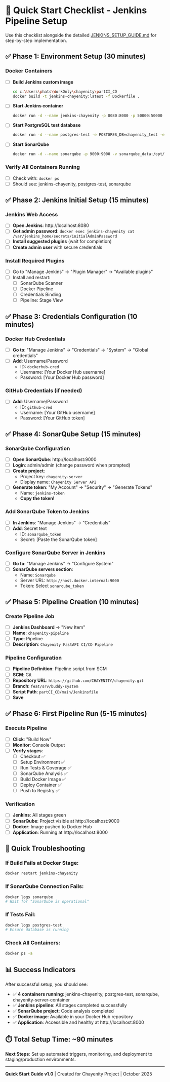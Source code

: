 # 🚀 Quick Start Checklist - Jenkins Pipeline Setup

Use this checklist alongside the detailed [JENKINS_SETUP_GUIDE.md](./JENKINS_SETUP_GUIDE.md) for step-by-step implementation.

## ✅ Phase 1: Environment Setup (30 minutes)

### Docker Containers
- [ ] **Build Jenkins custom image**
  ```bash
  cd c:\Users\phats\WorkOnly\chayenity\partCI_CD
  docker build -t jenkins-chayenity:latest -f Dockerfile .
  ```

- [ ] **Start Jenkins container**
  ```bash
  docker run -d --name jenkins-chayenity -p 8080:8080 -p 50000:50000 -v jenkins_home:/var/jenkins_home -v /var/run/docker.sock:/var/run/docker.sock --restart unless-stopped jenkins-chayenity:latest
  ```

- [ ] **Start PostgreSQL test database**
  ```bash
  docker run -d --name postgres-test -e POSTGRES_DB=chayenity_test -e POSTGRES_USER=postgres -e POSTGRES_PASSWORD=password -p 5432:5432 --restart unless-stopped postgres:15-alpine
  ```

- [ ] **Start SonarQube**
  ```bash
  docker run -d --name sonarqube -p 9000:9000 -v sonarqube_data:/opt/sonarqube/data --restart unless-stopped sonarqube:community
  ```

### Verify All Containers Running
- [ ] Check with: `docker ps`
- [ ] Should see: jenkins-chayenity, postgres-test, sonarqube

## ✅ Phase 2: Jenkins Initial Setup (15 minutes)

### Jenkins Web Access
- [ ] **Open Jenkins**: http://localhost:8080
- [ ] **Get admin password**: `docker exec jenkins-chayenity cat /var/jenkins_home/secrets/initialAdminPassword`
- [ ] **Install suggested plugins** (wait for completion)
- [ ] **Create admin user** with secure credentials

### Install Required Plugins
- [ ] Go to "Manage Jenkins" → "Plugin Manager" → "Available plugins"
- [ ] Install and restart:
  - [ ] SonarQube Scanner
  - [ ] Docker Pipeline
  - [ ] Credentials Binding
  - [ ] Pipeline: Stage View

## ✅ Phase 3: Credentials Configuration (10 minutes)

### Docker Hub Credentials
- [ ] **Go to**: "Manage Jenkins" → "Credentials" → "System" → "Global credentials"
- [ ] **Add**: Username/Password
  - ID: `dockerhub-cred`
  - Username: [Your Docker Hub username]
  - Password: [Your Docker Hub password]

### GitHub Credentials (if needed)
- [ ] **Add**: Username/Password
  - ID: `github-cred`
  - Username: [Your GitHub username]
  - Password: [Your GitHub token]

## ✅ Phase 4: SonarQube Setup (15 minutes)

### SonarQube Configuration
- [ ] **Open SonarQube**: http://localhost:9000
- [ ] **Login**: admin/admin (change password when prompted)
- [ ] **Create project**:
  - Project key: `chayenity-server`
  - Display name: `Chayenity Server API`
- [ ] **Generate token**: "My Account" → "Security" → "Generate Tokens"
  - Name: `jenkins-token`
  - **Copy the token!**

### Add SonarQube Token to Jenkins
- [ ] **In Jenkins**: "Manage Jenkins" → "Credentials"
- [ ] **Add**: Secret text
  - ID: `sonarqube_token`
  - Secret: [Paste the SonarQube token]

### Configure SonarQube Server in Jenkins
- [ ] **Go to**: "Manage Jenkins" → "Configure System"
- [ ] **SonarQube servers section**:
  - Name: `Sonarqube`
  - Server URL: `http://host.docker.internal:9000`
  - Token: Select `sonarqube_token`

## ✅ Phase 5: Pipeline Creation (10 minutes)

### Create Pipeline Job
- [ ] **Jenkins Dashboard** → "New Item"
- [ ] **Name**: `chayenity-pipeline`
- [ ] **Type**: Pipeline
- [ ] **Description**: `Chayenity FastAPI CI/CD Pipeline`

### Pipeline Configuration
- [ ] **Pipeline Definition**: Pipeline script from SCM
- [ ] **SCM**: Git
- [ ] **Repository URL**: `https://github.com/CHAYENITY/chayenity.git`
- [ ] **Branch**: `feat/srv/buddy-system`
- [ ] **Script Path**: `partCI_CD/main/Jenkinsfile`
- [ ] **Save**

## ✅ Phase 6: First Pipeline Run (5-15 minutes)

### Execute Pipeline
- [ ] **Click**: "Build Now"
- [ ] **Monitor**: Console Output
- [ ] **Verify stages**:
  - [ ] Checkout ✅
  - [ ] Setup Environment ✅
  - [ ] Run Tests & Coverage ✅
  - [ ] SonarQube Analysis ✅
  - [ ] Build Docker Image ✅
  - [ ] Deploy Container ✅
  - [ ] Push to Registry ✅

### Verification
- [ ] **Jenkins**: All stages green
- [ ] **SonarQube**: Project visible at http://localhost:9000
- [ ] **Docker**: Image pushed to Docker Hub
- [ ] **Application**: Running at http://localhost:8000

## 🔧 Quick Troubleshooting

### If Build Fails at Docker Stage:
```bash
docker restart jenkins-chayenity
```

### If SonarQube Connection Fails:
```bash
docker logs sonarqube
# Wait for "SonarQube is operational"
```

### If Tests Fail:
```bash
docker logs postgres-test
# Ensure database is running
```

### Check All Containers:
```bash
docker ps -a
```

## 📊 Success Indicators

After successful setup, you should see:
- ✅ **4 containers running**: jenkins-chayenity, postgres-test, sonarqube, chayenity-server-container
- ✅ **Jenkins pipeline**: All stages completed successfully
- ✅ **SonarQube project**: Code analysis completed
- ✅ **Docker image**: Available in your Docker Hub repository
- ✅ **Application**: Accessible and healthy at http://localhost:8000

## ⏱️ Total Setup Time: ~90 minutes

**Next Steps**: Set up automated triggers, monitoring, and deployment to staging/production environments.

---
**Quick Start Guide v1.0** | Created for Chayenity Project | October 2025